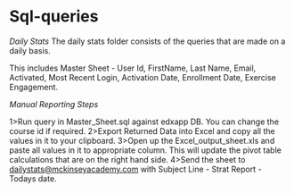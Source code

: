 Sql-queries
=================
*Daily Stats*
The daily stats folder consists of the queries that are made on a daily basis. 

This includes
Master Sheet - User Id, FirstName, Last Name, Email, Activated, Most Recent Login, Activation Date, Enrollment Date, Exercise Engagement. 

*Manual Reporting Steps*

1>Run query in Master_Sheet.sql against edxapp DB. You can change the course id if required. 
2>Export Returned Data into Excel and copy all the values in it to your clipboard.
3>Open up the Excel_output_sheet.xls and paste all values in it to appropriate column. This will update the pivot table calculations that are on the right hand side. 
4>Send the sheet to dailystats@mckinseyacademy.com with Subject Line - Strat Report - Todays date. 

